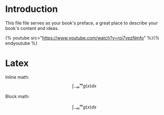 # Introduction

This file file serves as your book's preface, a great place to describe your book's content and ideas.

{% youtube src="https://www.youtube.com/watch?v=roi7vezNmfo" %}{% endyoutube %}

# Latex

Inline math: $$\int_{-\infty}^\infty g(x) dx$$


Block math:

$$
\int_{-\infty}^\infty g(x) dx
$$


